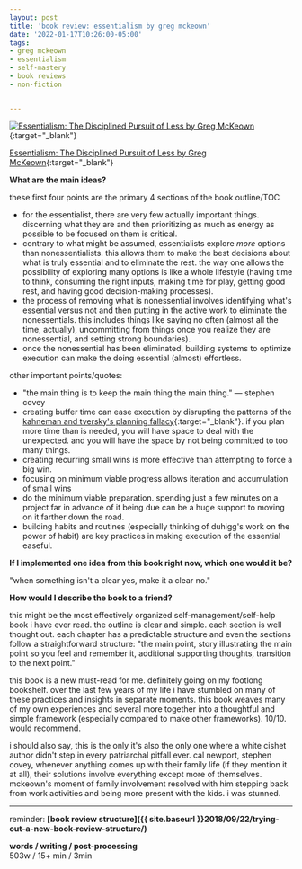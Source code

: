 ```yaml
---
layout: post
title: 'book review: essentialism by greg mckeown'
date: '2022-01-17T10:26:00-05:00'
tags:
- greg mckeown
- essentialism
- self-mastery
- book reviews
- non-fiction


--- 
```



[![Essentialism: The Disciplined Pursuit of Less by Greg McKeown](https://i.gr-assets.com/images/S/compressed.photo.goodreads.com/books/1403165375l/18077875.jpg)](https://www.goodreads.com/book/show/18077875-essentialism){:target="_blank"}

[Essentialism: The Disciplined Pursuit of Less by Greg McKeown](https://www.goodreads.com/book/show/18077875-essentialism){:target="_blank"}

<b>What are the main ideas?</b> 

these first four points are the primary 4 sections of the book outline/TOC
* for the essentialist, there are very few actually important things. discerning what they are and then prioritizing as much as energy as possible to be focused on them is critical. 
* contrary to what might be assumed, essentialists explore *more* options than nonessentialists. this allows them to make the best decisions about what is truly essential and to eliminate the rest. the way one allows the possibility of exploring many options is like a whole lifestyle (having time to think, consuming the right inputs, making time for play, getting good rest, and having good decision-making processes).
* the process of removing what is nonessential involves identifying what's essential versus not and then putting in the active work to eliminate the nonessentials. this includes things like saying no often (almost all the time, actually), uncommitting from things once you realize they are nonessential, and setting strong boundaries). 
* once the nonessential has been eliminated, building systems to optimize execution can make the doing essential (almost) effortless. 

other important points/quotes:

* "the main thing is to keep the main thing the main thing." — stephen covey
* creating buffer time can ease execution by disrupting the patterns of the [kahneman and tversky's planning fallacy](https://en.wikipedia.org/wiki/Planning_fallacy){:target="_blank"}. if you plan more time than is needed, you will have space to deal with the unexpected. and you will have the space by not being committed to too many things. 
* creating recurring small wins is more effective than attempting to force a big win. 
* focusing on minimum viable progress allows iteration and accumulation of small wins 
* do the minimum viable preparation. spending just a few minutes on a project far in advance of it being due can be a huge support to moving on it farther down the road. 
* building habits and routines (especially thinking of duhigg's work on the power of habit) are key practices in making execution of the essential easeful. 

<b>If I implemented one idea from this book right now, which one would it be?</b>

"when something isn't a clear yes, make it a clear no."

<b>How would I describe the book to a friend?</b>

this might be the most effectively organized self-management/self-help book i have ever read. the outline is clear and simple. each section is well thought out. each chapter has a predictable structure and even the sections follow a straightforward structure: "the main point, story illustrating the main point so you feel and remember it, additional supporting thoughts, transition to the next point." 

this book is a new must-read for me. definitely going on my footlong bookshelf. over the last few years of my life i have stumbled on many of these practices and insights in separate moments. this book weaves many of my own experiences and several more together into a thoughtful and simple framework (especially compared to make other frameworks). 10/10. would recommend. 

i should also say, this is the only it's also the only one where a white cishet author didn't step in every patriarchal pitfall ever. cal newport, stephen covey, whenever anything comes up with their family life (if they mention it at all), their solutions involve everything except more of themselves. mckeown's moment of family involvement resolved with him stepping back from work activities and being more present with the kids. i was stunned. 

---

reminder: **[book review structure]({{ site.baseurl }}2018/09/22/trying-out-a-new-book-review-structure/)**


<!-- &#042; = asterisk -->
<!-- &#039; = single quote '-->

**words / writing / post-processing**  
503w / 15+ min / 3min